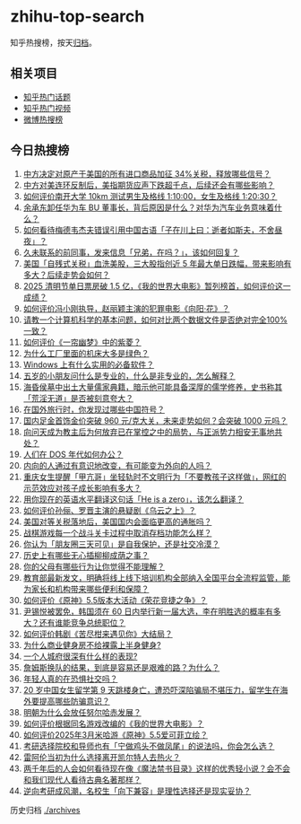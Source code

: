 # zhihu-top-search

知乎热搜榜，按天[归档](./archives)。

## 相关项目

- [知乎热门话题](https://github.com/justjavac/zhihu-trending-hot-questions)
- [知乎热门视频](https://github.com/justjavac/zhihu-trending-hot-video)
- [微博热搜榜](https://github.com/justjavac/weibo-trending-hot-search)

## 今日热搜榜

<!-- BEGIN -->
<!-- 最后更新时间 Sat Apr 05 2025 02:41:27 GMT+0800 (China Standard Time) -->

1. [中方决定对原产于美国的所有进口商品加征 34%关税，释放哪些信号？](https://www.zhihu.com/search?q=https%3A%2F%2Fapi.zhihu.com%2Fquestions%2F1891553905642558987)
1. [中方对美连环反制后，美指期货应声下跌超千点，后续还会有哪些影响？](https://www.zhihu.com/search?q=https%3A%2F%2Fapi.zhihu.com%2Fquestions%2F1891570654916097023)
1. [如何评价南开大学 10km 测试男生及格线 1:10:00，女生及格线 1:20:30？](https://www.zhihu.com/search?q=https%3A%2F%2Fapi.zhihu.com%2Fquestions%2F1890886375215199358)
1. [余承东卸任华为车 BU 董事长，背后原因是什么？对华为汽车业务意味着什么？](https://www.zhihu.com/search?q=https%3A%2F%2Fapi.zhihu.com%2Fquestions%2F1891427634736513420)
1. [如何看待梅德韦杰夫错误引用中国古语「子在川上曰：逝者如斯夫，不舍昼夜」？](https://www.zhihu.com/search?q=https%3A%2F%2Fapi.zhihu.com%2Fquestions%2F1891284047193424538)
1. [久未联系的前同事，发来信息「兄弟，在吗？」，该如何回复？](https://www.zhihu.com/search?q=https%3A%2F%2Fapi.zhihu.com%2Fquestions%2F637992366)
1. [美国「自残式关税」血洗美股，三大股指创近 5 年最大单日跌幅，带来影响有多大？后续走势会如何？](https://www.zhihu.com/search?q=https%3A%2F%2Fapi.zhihu.com%2Fquestions%2F1891393908308670287)
1. [2025 清明节单日票房破 1.5 亿，《我的世界大电影》暂列榜首，如何评价这一成绩？](https://www.zhihu.com/search?q=https%3A%2F%2Fapi.zhihu.com%2Fquestions%2F1891470994843091917)
1. [如何评价冯小刚执导，赵丽颖主演的犯罪电影《向阳·花》？](https://www.zhihu.com/search?q=https%3A%2F%2Fapi.zhihu.com%2Fquestions%2F1890775674018554829)
1. [请教一个计算机科学的基本问题，如何对比两个数据文件是否绝对完全100%一致？](https://www.zhihu.com/search?q=https%3A%2F%2Fapi.zhihu.com%2Fquestions%2F1891074753239950158)
1. [如何评价《一帘幽梦》中的紫菱？](https://www.zhihu.com/search?q=https%3A%2F%2Fapi.zhihu.com%2Fquestions%2F65600465)
1. [为什么工厂里面的机床大多是绿色？](https://www.zhihu.com/search?q=https%3A%2F%2Fapi.zhihu.com%2Fquestions%2F557523834)
1. [Windows 上有什么实用的必备软件？](https://www.zhihu.com/search?q=https%3A%2F%2Fapi.zhihu.com%2Fquestions%2F470082569)
1. [五岁的小朋友问什么是专业的，什么是非专业的，怎么解释？](https://www.zhihu.com/search?q=https%3A%2F%2Fapi.zhihu.com%2Fquestions%2F12073559719)
1. [海昏侯墓中出土大量儒家典籍，暗示他可能具备深厚的儒学修养，史书称其「荒淫无道」是否被刻意夸大？](https://www.zhihu.com/search?q=https%3A%2F%2Fapi.zhihu.com%2Fquestions%2F1888651011868062054)
1. [在国外旅行时，你发现过哪些中国符号？](https://www.zhihu.com/search?q=https%3A%2F%2Fapi.zhihu.com%2Fquestions%2F641372499)
1. [国内足金首饰金价突破 960 元/克大关，未来走势如何？会突破 1000 元吗？](https://www.zhihu.com/search?q=https%3A%2F%2Fapi.zhihu.com%2Fquestions%2F1891083334098056020)
1. [向问天成为教主后为何放弃已在掌控之中的局势，与正派势力相安无事地共处？](https://www.zhihu.com/search?q=https%3A%2F%2Fapi.zhihu.com%2Fquestions%2F14813086309)
1. [人们在 DOS 年代如何办公？](https://www.zhihu.com/search?q=https%3A%2F%2Fapi.zhihu.com%2Fquestions%2F36732601)
1. [内向的人通过有意识地改变，有可能变为外向的人吗？](https://www.zhihu.com/search?q=https%3A%2F%2Fapi.zhihu.com%2Fquestions%2F661130890)
1. [重庆女生提醒「甲亢哥」坐轻轨时不文明行为「不要教孩子这样做」，网红的示范效应对孩子成长影响有多大？](https://www.zhihu.com/search?q=https%3A%2F%2Fapi.zhihu.com%2Fquestions%2F1891092500611036501)
1. [用你现在的英语水平翻译这句话「He is a zero」，该怎么翻译？](https://www.zhihu.com/search?q=https%3A%2F%2Fapi.zhihu.com%2Fquestions%2F1888599018352894736)
1. [如何评价孙俪、罗晋主演的悬疑剧《乌云之上》？](https://www.zhihu.com/search?q=https%3A%2F%2Fapi.zhihu.com%2Fquestions%2F1891183467607323894)
1. [美国对等关税落地后，美国国内会面临更高的通胀吗？](https://www.zhihu.com/search?q=https%3A%2F%2Fapi.zhihu.com%2Fquestions%2F1891042899120054294)
1. [战棋游戏每一个战斗关卡过程中取消存档功能怎么样？](https://www.zhihu.com/search?q=https%3A%2F%2Fapi.zhihu.com%2Fquestions%2F1891215569417655485)
1. [你认为「朋友圈三天可见」是自我保护，还是社交冷漠？](https://www.zhihu.com/search?q=https%3A%2F%2Fapi.zhihu.com%2Fquestions%2F15655689469)
1. [历史上有哪些无心插柳柳成荫之事？](https://www.zhihu.com/search?q=https%3A%2F%2Fapi.zhihu.com%2Fquestions%2F39361763)
1. [你的父母有哪些行为让你觉得不能理解？](https://www.zhihu.com/search?q=https%3A%2F%2Fapi.zhihu.com%2Fquestions%2F67102913)
1. [教育部最新发文，明确将线上线下培训机构全部纳入全国平台全流程监管，能为家长和机构带来哪些便利和保障？](https://www.zhihu.com/search?q=https%3A%2F%2Fapi.zhihu.com%2Fquestions%2F1888593085086282995)
1. [如何评价《原神》5.5版本大活动《荣花竞捷之争》？](https://www.zhihu.com/search?q=https%3A%2F%2Fapi.zhihu.com%2Fquestions%2F1890316312032551107)
1. [尹锡悦被罢免，韩国须在 60 日内举行新一届大选，李在明胜选的概率有多大？还有谁能竞争总统职位？](https://www.zhihu.com/search?q=https%3A%2F%2Fapi.zhihu.com%2Fquestions%2F1891440412553602262)
1. [如何评价韩剧《苦尽柑来遇见你》大结局？](https://www.zhihu.com/search?q=https%3A%2F%2Fapi.zhihu.com%2Fquestions%2F1889062257268331342)
1. [为什么商业健身房不给裸露上半身健身?](https://www.zhihu.com/search?q=https%3A%2F%2Fapi.zhihu.com%2Fquestions%2F10222870876)
1. [一个人城府很深有什么样的表现?](https://www.zhihu.com/search?q=https%3A%2F%2Fapi.zhihu.com%2Fquestions%2F30478446)
1. [詹姆斯换队的结果，到底是容易还是艰难的路？为什么？](https://www.zhihu.com/search?q=https%3A%2F%2Fapi.zhihu.com%2Fquestions%2F9102434966)
1. [年轻人真的在恐惧社交吗？](https://www.zhihu.com/search?q=https%3A%2F%2Fapi.zhihu.com%2Fquestions%2F1889606990864560927)
1. [20 岁中国女生留学第 9 天跳楼身亡，遭恐吓深陷骗局不堪压力，留学生在海外要提高哪些防骗意识？](https://www.zhihu.com/search?q=https%3A%2F%2Fapi.zhihu.com%2Fquestions%2F1889986059170963534)
1. [明朝为什么会放任努尔哈赤发展？](https://www.zhihu.com/search?q=https%3A%2F%2Fapi.zhihu.com%2Fquestions%2F496248542)
1. [如何评价根据同名游戏改编的《我的世界大电影》？](https://www.zhihu.com/search?q=https%3A%2F%2Fapi.zhihu.com%2Fquestions%2F1890456140925621670)
1. [如何评价2025年3月米哈游《原神》5.5爱可菲立绘？](https://www.zhihu.com/search?q=https%3A%2F%2Fapi.zhihu.com%2Fquestions%2F1890105194609607880)
1. [考研选择院校和导师也有「宁做鸡头不做凤尾」的说法吗，你会怎么选？](https://www.zhihu.com/search?q=https%3A%2F%2Fapi.zhihu.com%2Fquestions%2F1891166349503456613)
1. [雷阿伦当初为什么选择离开凯尔特人去热火？](https://www.zhihu.com/search?q=https%3A%2F%2Fapi.zhihu.com%2Fquestions%2F23692643)
1. [两千年后的人会如何看待现在像《魔法禁书目录》这样的优秀轻小说？会不会和我们现代人看待古典名著那样？](https://www.zhihu.com/search?q=https%3A%2F%2Fapi.zhihu.com%2Fquestions%2F4474241149)
1. [逆向考研成风潮，名校生「向下兼容」是理性选择还是现实妥协？](https://www.zhihu.com/search?q=https%3A%2F%2Fapi.zhihu.com%2Fquestions%2F1890316909628605803)

<!-- END -->

历史归档 [./archives](./archives)
